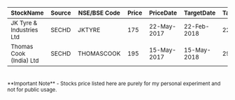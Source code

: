 |  	 <sub>StockName</sub>				| <sub>Source</sub> | <sub>NSE/BSE Code</sub>	|  <sub>Price</sub> 	|  <sub>PriceDate</sub>	| <sub>TargetDate</sub>  | <sub>TargetPrice</sub> |  <sub>Duration</sub> |  <sub>Status</sub>	 |
| ----------------	|-----------| -------------- | ----------- | ----------------- |----------------- | -------------- | ------------- | -------- |
| <sub>JK Tyre & Industries Ltd</sub>  | <sub>SECHD</sub> |  <sub>JKTYRE</sub> |  <sub>175</sub> | <sub>22-May-2017</sub> | <sub>22-Feb-2018</sub> | <sub>227 |<sub> 9M | <sub>Open</sub>|
| <sub>Thomas Cook (India) Ltd </sub>  | <sub>SECHD</sub> |  <sub>THOMASCOOK</sub> |  <sub>195</sub> | <sub>15-May-2017</sub> | <sub>15-May-2018</sub> | <sub>290 |<sub> 12M | <sub>Open</sub>|


<br>
<sub>**Important Note** - Stocks price listed here are purely for my personal experiment and not for public usage.</sub>
